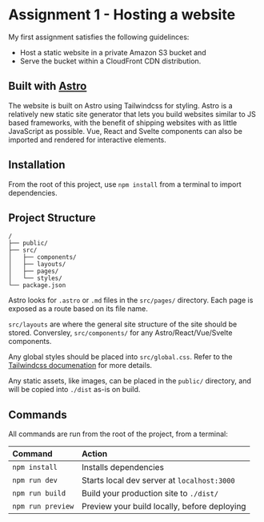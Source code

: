 # Assignment 1 - Hosting a website

My first assignment satisfies the following guidelinces:

- Host a static website in a private Amazon S3 bucket and
- Serve the bucket within a CloudFront CDN distribution.

## Built with [Astro](https://astro.build)

The website is built on Astro using Tailwindcss for styling. Astro is a relatively new static site generator that lets you build websites similar to JS based frameworks, with the benefit of shipping websites with as little JavaScript as possible. Vue, React and Svelte components can also be imported and rendered for interactive elements.

## Installation

From the root of this project, use `npm install` from a terminal to import dependencies.

## Project Structure

```
/
├── public/
├── src/
│   ├── components/
│   ├── layouts/
│   ├── pages/
│   └── styles/
└── package.json
```

Astro looks for `.astro` or `.md` files in the `src/pages/` directory. Each page is exposed as a route based on its file name.

`src/layouts` are where the general site structure of the site should be stored. Conversley, `src/components/` for any Astro/React/Vue/Svelte components.

Any global styles should be placed into `src/global.css`. Refer to the [Tailwindcss documenation](https://tailwindcss.com/docs/) for more details.

Any static assets, like images, can be placed in the `public/` directory, and will be copied into `./dist` as-is on build.

## Commands

All commands are run from the root of the project, from a terminal:

| Command           | Action                                       |
|:----------------  |:-------------------------------------------- |
| `npm install`     | Installs dependencies                        |
| `npm run dev`     | Starts local dev server at `localhost:3000`  |
| `npm run build`   | Build your production site to `./dist/`      |
| `npm run preview` | Preview your build locally, before deploying |
